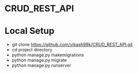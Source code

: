 # CRUD_REST_API

# Local Setup
* git clone https://github.com/vikash98k/CRUD_REST_API.git
* cd project directory
* python manage.py makemigrations
* python manage.py migrate
* python manage.py runserver
